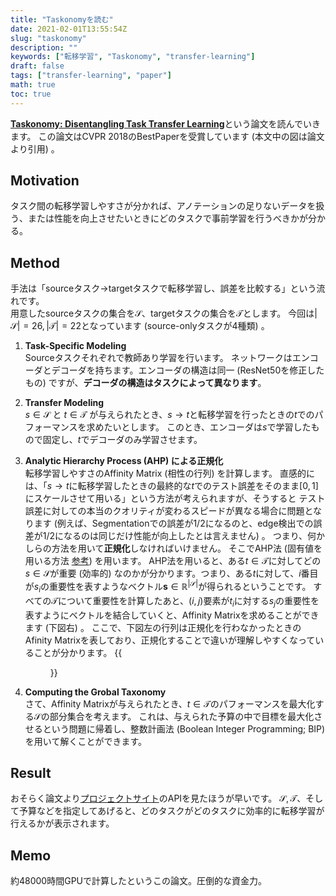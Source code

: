 ```yaml
---
title: "Taskonomyを読む"
date: 2021-02-01T13:55:54Z
slug: "taskonomy"
description: ""
keywords: ["転移学習", "Taskonomy", "transfer-learning"]
draft: false
tags: ["transfer-learning", "paper"]
math: true
toc: true
---
```


[**Taskonomy: Disentangling Task Transfer Learning**](https://arxiv.org/abs/1804.08328)という論文を読んでいきます。
この論文はCVPR 2018のBestPaperを受賞しています (本文中の図は論文より引用) 。
## Motivation
タスク間の転移学習しやすさが分かれば、アノテーションの足りないデータを扱う、または性能を向上させたいときにどのタスクで事前学習を行うべきかが分かる。

## Method
手法は「sourceタスク$\rightarrow$targetタスクで転移学習し、誤差を比較する」という流れです。  
用意したsourceタスクの集合を$\mathcal{S}$、targetタスクの集合を$\mathcal{T}$とします。
今回は$|\mathcal{S}| = 26, |\mathcal{T}|=22$となっています (source-onlyタスクが4種類) 。
1. **Task-Specific Modeling**  
Sourceタスクそれぞれで教師あり学習を行います。
ネットワークはエンコーダとデコーダを持ちます。エンコーダの構造は同一 (ResNet50を修正したもの) ですが、**デコーダの構造はタスクによって異なります**。

2. **Transfer Modeling**  
$s\in \mathcal{S}$ と $t\in \mathcal{T}$ が与えられたとき、$s\rightarrow t$と転移学習を行ったときの$t$でのパフォーマンスを求めたいとします。
このとき、エンコーダは$s$で学習したもので固定し、$t$でデコーダのみ学習させます。

3. **Analytic Hierarchy Process (AHP) による正規化**  
転移学習しやすさのAffinity Matrix (相性の行列) を計算します。
直感的には、「$s\rightarrow t$に転移学習したときの最終的な$t$でのテスト誤差をそのまま$[0, 1]$にスケールさせて用いる」という方法が考えられますが、そうすると
テスト誤差に対しての本当のクオリティが変わるスピードが異なる場合に問題となります (例えば、Segmentationでの誤差が1/2になるのと、edge検出での誤差が1/2になるのは同じだけ性能が向上したとは言えません) 。
つまり、何かしらの方法を用いて**正規化**しなければいけません。
そこでAHP法 (固有値を用いる方法 [参考](https://core.ac.uk/download/pdf/96975029.pdf)) を用います。
AHP法を用いると、ある$t\in\mathcal{T}$に対してどの$s\in\mathcal{S}$が重要 (効率的) なのかが分かります。つまり、ある$t$に対して、$i$番目が$s_i$の重要性を表すようなベクトル$\mathbf{s}\in \mathbb{R}^{|\mathcal{S}|}$が得られるということです。 
すべての$\mathcal{T}$について重要性を計算したあと、$(i, j)$要素が$t_i$に対する$s_j$の重要性を表すようにベクトルを結合していくと、Affinity Matrixを求めることができます (下図右) 。 ここで、下図左の行列は正規化を行わなかったときのAfinity Matrixを表しており、正規化することで違いが理解しやすくなっていることが分かります。
{{<figure src="images/normalize.png">}}
    
4. **Computing the Grobal Taxonomy**  
さて、Affinity Matrixが与えられたとき、$t\in \mathcal{T}$のパフォーマンスを最大化する$\mathcal{S}$の部分集合を考えます。
これは、与えられた予算の中で目標を最大化させるという問題に帰着し、整数計画法 (Boolean Integer Programming; BIP) を用いて解くことができます。
    
## Result
おそらく論文より[プロジェクトサイト](http://taskonomy.stanford.edu/)のAPIを見たほうが早いです。
$\mathcal{S}, \mathcal{T}$、そして予算などを指定してあげると、どのタスクがどのタスクに効率的に転移学習が行えるかが表示されます。
 
## Memo
約48000時間GPUで計算したというこの論文。圧倒的な資金力。